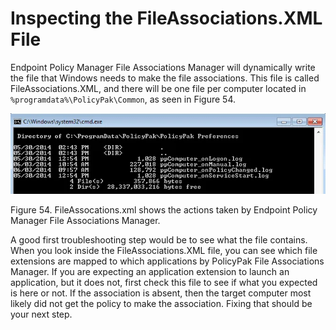 # Inspecting the FileAssociations.XML File

Endpoint Policy Manager File Associations Manager will dynamically write the file that Windows needs
to make the file associations. This file is called FileAssociations.XML, and there will be one file
per computer located in `%programdata%\PolicyPak\Common`, as seen in Figure 54.

![troubleshooting](../../../../../static/img/product_docs/policypak/policypak/troubleshooting/preferences/troubleshooting.webp)

Figure 54. FileAssocations.xml shows the actions taken by Endpoint Policy Manager File Associations
Manager.

A good first troubleshooting step would be to see what the file contains. When you look inside the
FileAssociations.XML file, you can see which file extensions are mapped to which applications by
PolicyPak File Associations Manager. If you are expecting an application extension to launch an
application, but it does not, first check this file to see if what you expected is here or not. If
the association is absent, then the target computer most likely did not get the policy to make the
association. Fixing that should be your next step.
